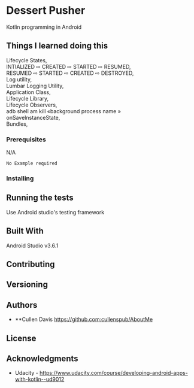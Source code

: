 # Dessert Pusher

Kotlin programming in Android

## Things I learned doing this
Lifecycle States,  
INTIALIZED ⇨ CREATED ⇨ STARTED ⇨ RESUMED,  
RESUMED ⇨ STARTED ⇨ CREATED ⇨ DESTROYED,  
Log utility,  
Lumbar Logging Utility,  
Application Class,  
Lifecycle Library,  
Lifecycle Observers,  
adb shell am kill «background process name »  
onSaveInstanceState,  
Bundles,  

### Prerequisites
N/A

```
No Example required
```

### Installing


## Running the tests

Use Android studio's testing framework 

## Built With
Android Studio v3.6.1

## Contributing


## Versioning


## Authors

* **Cullen Davis https://github.com:cullenspub/AboutMe

## License

## Acknowledgments
* Udacity - https://www.udacity.com/course/developing-android-apps-with-kotlin--ud9012

